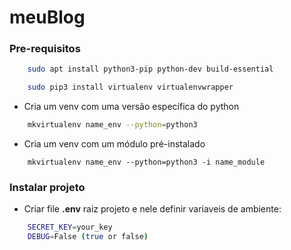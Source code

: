 # meuBlog

### Pre-requisitos
```sh
    sudo apt install python3-pip python-dev build-essential
```

```sh
    sudo pip3 install virtualenv virtualenvwrapper
```

- Cria um venv com uma versão específica do python
```sh
    mkvirtualenv name_env --python=python3
```

- Cria um venv com um módulo pré-instalado
```
    mkvirtualenv name_env --python=python3 -i name_module
```

### Instalar projeto
 - Criar file **.env** raiz projeto e nele definir variaveis de ambiente:
```sh
    SECRET_KEY=your_key
    DEBUG=False (true or false)
```

